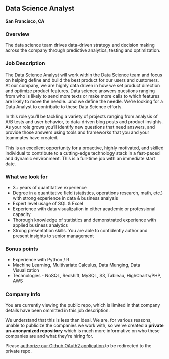 ## Data Science Analyst
#### San Francisco, CA

### Overview
The data science team drives data-driven strategy and decision making across the company through predictive analytics, testing and optimization.

### Job Description
The Data Science Analyst will work within the Data Science team and focus on helping define and build the best product for our users and customers. At our company, we are highly data driven in how we set product direction and optimize product features. Data science answers questions ranging from who is likely to send more texts or make more calls to which features are likely to move the needle...and we define the needle. We’re looking for a Data Analyst to contribute to these Data Science efforts.

In this role you’ll be tackling a variety of projects ranging from analysis of A/B tests and user behavior, to data-driven blog posts and product insights. As your role grows you’ll identify new questions that need answers, and provide those answers using tools and frameworks that you and your teammates have created.

This is an excellent opportunity for a proactive, highly motivated, and skilled individual to contribute to a cutting-edge technology stack in a fast-paced and dynamic environment. This is a full-time job with an immediate start date.

### What we look for
+	3+ years of quantitative experience
+	Degree in a quantitative field (statistics, operations research, math, etc.) with strong experience in data & business analysis
+	Expert level usage of SQL & Excel
+	Experience with data visualization in either academic or professional capacity
+	Thorough knowledge of statistics and demonstrated experience with applied business analytics
+	Strong presentation skills. You are able to confidently author and present insights to senior management

### Bonus points
+	Experience with Python / R
+	Machine Learning, Multivariate Calculus, Data Munging, Data Visualization
+	Technologies - NoSQL, Redshift, MySQL, S3, Tableau, HighCharts/PHP, AWS

### Company Info
You are currently viewing the public repo, which is limited in that company details have been ommitted in this job description.  
    
We understand that this is less than ideal.  We are, for various reasons, unable to publicize the companies we work with, so we've
created a **private un-anonymized repository** which is much more informative on who these companies are and what they're hiring for.  
    
Please [authorize our Github OAuth2 application ](http://localhost:3000/users/auth/github?job_id=vgv4de5vdw-data-science-analyst) to be redirected to the private repo.
